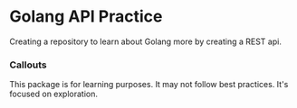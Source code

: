 # Golang API Practice

Creating a repository to learn about Golang more by creating a REST api.

### Callouts

This package is for learning purposes. It may not follow best practices. It's focused on exploration.